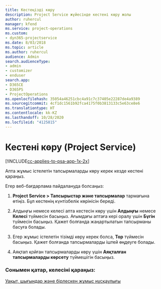 ```yaml
---
title: Кестеңізді көру
description: Project Service жүйесінде кестені көру жолы
author: ruhercul
manager: kfend
ms.service: project-operations
ms.custom:
- dyn365-projectservice
ms.date: 8/03/2018
ms.topic: article
ms.author: ruhercul
audience: Admin
search.audienceType:
- admin
- customizer
- enduser
search.app:
- D365CE
- D365PS
- ProjectOperations
ms.openlocfilehash: 35054a46251cbc4a91c7c37405e22287de4a9389
ms.sourcegitcommit: 4cf1dc1561b92fca4175f0b3813133c5e63ce8e6
ms.translationtype: HT
ms.contentlocale: kk-KZ
ms.lasthandoff: 10/28/2020
ms.locfileid: "4125815"
---
```

# <a name="view-your-schedule-project-service"></a>Кестені көру (Project Service)

[!INCLUDE[cc-applies-to-psa-app-1x-2x](../includes/cc-applies-to-psa-app-1x-2x.md)]

Апта жұмыс істелетін тапсырмаларды көру керек кезде кестені қараңыз.  
  
 Егер веб-бағдарлама пайдалануда болсаңыз:  
  
1.  **Project Service > Тапсырыстар және тапсырмалар** тармағына өтіңіз. Бұл кестенің күнтізбелік көрінісін береді.  
  
2.  Алдыңғы немесе келесі апта кестесін көру үшін **Алдыңғы** немесе **Келесі** түймесін басыңыз. Ағымдағы аптаға кері оралу үшін **Бүгін** түймесін басыңыз. Қажет болғанда жаңартылатын тапсырманы басуға болады.  
  
3.  Егер жұмыс істелетін тізімді көру керек болса, **Тор** түймесін басыңыз. Қажет болғанда тапсырмаларды іштей өңдеуге болады.  
  
4.  Аяқтап қойған тапсырмаларды көру үшін **Аяқталған тапсырмаларды көрсету** түймешігін басыңыз.  
  
### <a name="see-also"></a>Сонымен қатар, келесіні қараңыз:  
 [Уақыт, шығындар және бірлескен жұмыс нұсқаулығы](../psa/time-expense-collaboration-guide.md)
